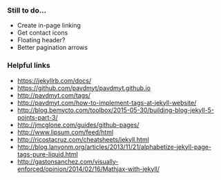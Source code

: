 ### Still to do...
- Create in-page linking
- Get contact icons
- Floating header?
- Better pagination arrows

### Helpful links
- https://jekyllrb.com/docs/
- https://github.com/pavdmyt/pavdmyt.github.io
- http://pavdmyt.com/tags/
- http://pavdmyt.com/how-to-implement-tags-at-jekyll-website/
- http://blog.bemycto.com/toolbox/2015-05-30/building-blog-jekyll-5-points-part-3/
- http://jmcglone.com/guides/github-pages/
- http://www.lipsum.com/feed/html
- http://ricostacruz.com/cheatsheets/jekyll.html
- http://blog.lanyonm.org/articles/2013/11/21/alphabetize-jekyll-page-tags-pure-liquid.html
- http://gastonsanchez.com/visually-enforced/opinion/2014/02/16/Mathjax-with-jekyll/
